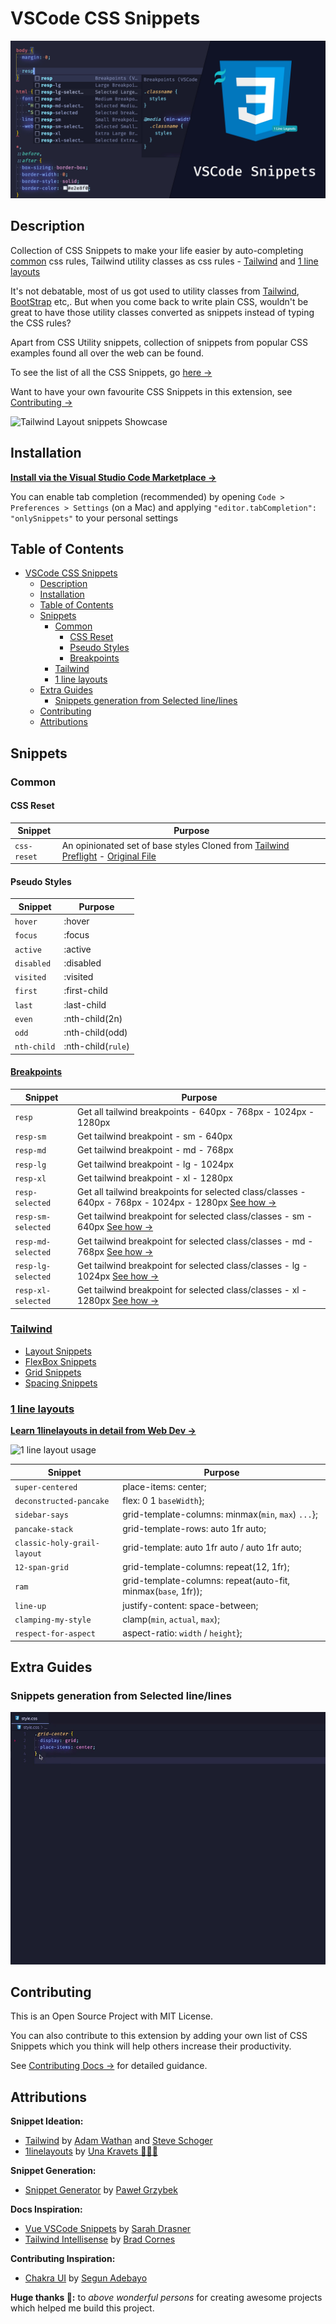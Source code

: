# VSCode CSS Snippets

![Cover](https://raw.githubusercontent.com/navin-moorthy/vscode-css-snippets/master/media/cover.jpg)

## Description

Collection of CSS Snippets to make your life easier by auto-completing
[common](#common) css rules, Tailwind utility classes as css rules -
[Tailwind](#tailwind-layout) and [1 line layouts](#1-line-layouts)

It's not debatable, most of us got used to utility classes from
[Tailwind](https://tailwindcss.com/), [BootStrap](https://getbootstrap.com/)
etc,. But when you come back to write plain CSS, wouldn't be great to have those
utility classes converted as snippets instead of typing the CSS rules?

Apart from CSS Utility snippets, collection of snippets from popular CSS
examples found all over the web can be found.

To see the list of all the CSS Snippets, go [here →](#snippets)

Want to have your own favourite CSS Snippets in this extension, see
[Contributing →](#contributing)

![Tailwind Layout snippets Showcase](https://github.com/navin-moorthy/vscode-css-snippets/raw/master/media/vscode-css-snippets.gif)

## Installation

**[Install via the Visual Studio Code Marketplace →](https://marketplace.visualstudio.com/items?itemName=navin-moorthy.vscode-css-snippets)**

You can enable tab completion (recommended) by opening
`Code > Preferences > Settings` (on a Mac) and applying
`"editor.tabCompletion": "onlySnippets"` to your personal settings

## Table of Contents

- [VSCode CSS Snippets](#vscode-css-snippets)
  - [Description](#description)
  - [Installation](#installation)
  - [Table of Contents](#table-of-contents)
  - [Snippets](#snippets)
    - [Common](#common)
      - [CSS Reset](#css-reset)
      - [Pseudo Styles](#pseudo-styles)
      - [Breakpoints](#breakpoints)
    - [Tailwind](#tailwind)
    - [1 line layouts](#1-line-layouts)
  - [Extra Guides](#extra-guides)
    - [Snippets generation from Selected line/lines](#snippets-generation-from-selected-linelines)
  - [Contributing](#contributing)
  - [Attributions](#attributions)

## Snippets

### Common

#### CSS Reset

| Snippet     | Purpose                                                                                                                                                                             |
| ----------- | ----------------------------------------------------------------------------------------------------------------------------------------------------------------------------------- |
| `css-reset` | An opinionated set of base styles Cloned from [Tailwind Preflight](https://tailwindcss.com/docs/preflight) - [Original File](https://unpkg.com/tailwindcss@1.5.1/dist/tailwind.css) |

#### Pseudo Styles

| Snippet     | Purpose            |
| ----------- | ------------------ |
| `hover`     | :hover             |
| `focus`     | :focus             |
| `active`    | :active            |
| `disabled`  | :disabled          |
| `visited`   | :visited           |
| `first`     | :first-child       |
| `last`      | :last-child        |
| `even`      | :nth-child(2n)     |
| `odd`       | :nth-child(odd)    |
| `nth-child` | :nth-child(`rule`) |

#### [Breakpoints](https://tailwindcss.com/docs/breakpoints)

| Snippet            | Purpose                                                                                                                                             |
| ------------------ | --------------------------------------------------------------------------------------------------------------------------------------------------- |
| `resp`             | Get all tailwind breakpoints - 640px - 768px - 1024px - 1280px                                                                                      |
| `resp-sm`          | Get tailwind breakpoint - sm - 640px                                                                                                                |
| `resp-md`          | Get tailwind breakpoint - md - 768px                                                                                                                |
| `resp-lg`          | Get tailwind breakpoint - lg - 1024px                                                                                                               |
| `resp-xl`          | Get tailwind breakpoint - xl - 1280px                                                                                                               |
| `resp-selected`    | Get all tailwind breakpoints for selected class/classes - 640px - 768px - 1024px - 1280px [See how →](#snippets-generation-from-selected-linelines) |
| `resp-sm-selected` | Get tailwind breakpoint for selected class/classes - sm - 640px [See how →](#snippets-generation-from-selected-linelines)                           |
| `resp-md-selected` | Get tailwind breakpoint for selected class/classes - md - 768px [See how →](#snippets-generation-from-selected-linelines)                           |
| `resp-lg-selected` | Get tailwind breakpoint for selected class/classes - lg - 1024px [See how →](#snippets-generation-from-selected-linelines)                          |
| `resp-xl-selected` | Get tailwind breakpoint for selected class/classes - xl - 1280px [See how →](#snippets-generation-from-selected-linelines)                          |

### [Tailwind](https://tailwindcss.com/)

- [Layout Snippets](https://github.com/navin-moorthy/vscode-css-snippets/blob/master/docs/tailwind/layout.md)
- [FlexBox Snippets](https://github.com/navin-moorthy/vscode-css-snippets/blob/master/docs/tailwind/flex.md)
- [Grid Snippets](https://github.com/navin-moorthy/vscode-css-snippets/blob/master/docs/tailwind/grid.md)
- [Spacing Snippets](https://github.com/navin-moorthy/vscode-css-snippets/blob/master/docs/tailwind/spacing.md)

### [1 line layouts](https://1linelayouts.glitch.me/)

**[Learn 1linelayouts in detail from Web Dev →](https://web.dev/one-line-layouts/)**

![1 line layout usage](https://github.com/navin-moorthy/vscode-css-snippets/raw/master/media/1linelayouts.gif)

| Snippet                     | Purpose                                                       |
| --------------------------- | ------------------------------------------------------------- |
| `super-centered`            | place-items: center;                                          |
| `deconstructed-pancake`     | flex: 0 1 `baseWidth`};                                       |
| `sidebar-says`              | grid-template-columns: minmax(`min`, `max`) `...`};           |
| `pancake-stack`             | grid-template-rows: auto 1fr auto;                            |
| `classic-holy-grail-layout` | grid-template: auto 1fr auto / auto 1fr auto;                 |
| `12-span-grid`              | grid-template-columns: repeat(12, 1fr);                       |
| `ram`                       | grid-template-columns: repeat(auto-fit, minmax(`base`, 1fr)); |
| `line-up`                   | justify-content: space-between;                               |
| `clamping-my-style`         | clamp(`min`, `actual`, `max`);                                |
| `respect-for-aspect`        | aspect-ratio: `width` / `height`};                            |

## Extra Guides

### Snippets generation from Selected line/lines

![Guide on how to utilize selected lines in snippets](https://raw.githubusercontent.com/navin-moorthy/vscode-css-snippets/master/media/selected-guide.gif)

## Contributing

This is an Open Source Project with MIT License.

You can also contribute to this extension by adding your own list of CSS
Snippets which you think will help others increase their productivity.

See
[Contributing Docs →](https://github.com/navin-moorthy/vscode-css-snippets/blob/master/CONTRIBUTING.md)
for detailed guidance.

## Attributions

**Snippet Ideation:**

- [Tailwind](https://tailwindcss.com/) by
  [Adam Wathan](https://twitter.com/adamwathan) and
  [Steve Schoger](https://twitter.com/steveschoger)
- [1linelayouts](https://1linelayouts.glitch.me/) by
  [Una Kravets 👩🏻‍💻](https://twitter.com/Una)

**Snippet Generation:**

- [Snippet Generator](https://snippet-generator.app/) by
  [Paweł Grzybek](https://twitter.com/pawelgrzybek)

**Docs Inspiration:**

- [Vue VSCode Snippets](https://github.com/sdras/vue-vscode-snippets/blob/master/README.md)
  by [Sarah Drasner](https://twitter.com/sarah_edo)
- [Tailwind Intellisense](https://github.com/tailwindcss/intellisense) by
  [Brad Cornes](https://twitter.com/bradlc)

**Contributing Inspiration:**

- [Chakra UI](https://github.com/chakra-ui/chakra-ui/blob/master/CONTRIBUTING.md)
  by [Segun Adebayo](https://twitter.com/thesegunadebayo)

**Huge thanks 🙏:** to _above wonderful persons_ for creating awesome projects
which helped me build this project.
